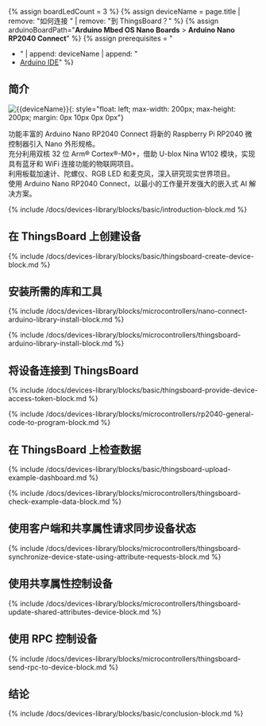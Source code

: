 {% assign boardLedCount = 3 %}
{% assign deviceName = page.title | remove: "如何连接 " | remove: "到 ThingsBoard？" %}
{% assign arduinoBoardPath="**Arduino Mbed OS Nano Boards** > **Arduino Nano RP2040 Connect**" %}
{% assign prerequisites = "
- " | append: deviceName | append: "
- [Arduino IDE](https://www.arduino.cc/en/software)"
 %}

## 简介

![{{deviceName}}](/images/devices-library/{{page.deviceImageFileName}}){: style="float: left; max-width: 200px; max-height: 200px; margin: 0px 10px 0px 0px"}

功能丰富的 Arduino Nano RP2040 Connect 将新的 Raspberry Pi RP2040 微控制器引入 Nano 外形规格。  
充分利用双核 32 位 Arm® Cortex®-M0+，借助 U-blox Nina W102 模块，实现具有蓝牙和 WiFi 连接功能的物联网项目。  
利用板载加速计、陀螺仪、RGB LED 和麦克风，深入研究现实世界项目。  
使用 Arduino Nano RP2040 Connect，以最小的工作量开发强大的嵌入式 AI 解决方案。

{% include /docs/devices-library/blocks/basic/introduction-block.md %}

## 在 ThingsBoard 上创建设备

{% include /docs/devices-library/blocks/basic/thingsboard-create-device-block.md %}

## 安装所需的库和工具

{% include /docs/devices-library/blocks/microcontrollers/nano-connect-arduino-library-install-block.md %}

{% include /docs/devices-library/blocks/microcontrollers/thingsboard-arduino-library-install-block.md %}

## 将设备连接到 ThingsBoard

{% include /docs/devices-library/blocks/basic/thingsboard-provide-device-access-token-block.md %}

{% include /docs/devices-library/blocks/microcontrollers/rp2040-general-code-to-program-block.md %}

## 在 ThingsBoard 上检查数据

{% include /docs/devices-library/blocks/basic/thingsboard-upload-example-dashboard.md %}

{% include /docs/devices-library/blocks/microcontrollers/thingsboard-check-example-data-block.md %}

## 使用客户端和共享属性请求同步设备状态

{% include /docs/devices-library/blocks/microcontrollers/thingsboard-synchronize-device-state-using-attribute-requests-block.md %}

## 使用共享属性控制设备

{% include /docs/devices-library/blocks/microcontrollers/thingsboard-update-shared-attributes-device-block.md %}

## 使用 RPC 控制设备

{% include /docs/devices-library/blocks/microcontrollers/thingsboard-send-rpc-to-device-block.md %}

## 结论

{% include /docs/devices-library/blocks/basic/conclusion-block.md %}